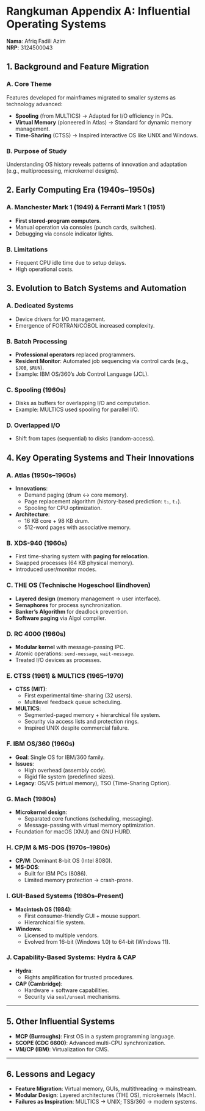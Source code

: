 # Rangkuman Appendix A: Influential Operating Systems

**Nama**: Afriq Fadili Azim  
**NRP**: 3124500043  


## 1. Background and Feature Migration

### A. Core Theme  
Features developed for mainframes migrated to smaller systems as technology advanced:  
- **Spooling** (from MULTICS) → Adapted for I/O efficiency in PCs.  
- **Virtual Memory** (pioneered in Atlas) → Standard for dynamic memory management.  
- **Time-Sharing** (CTSS) → Inspired interactive OS like UNIX and Windows.  

### B. Purpose of Study  
Understanding OS history reveals patterns of innovation and adaptation (e.g., multiprocessing, microkernel designs).  


## 2. Early Computing Era (1940s–1950s)

### A. Manchester Mark 1 (1949) & Ferranti Mark 1 (1951)  
- **First stored-program computers**.  
- Manual operation via consoles (punch cards, switches).  
- Debugging via console indicator lights.  

### B. Limitations  
- Frequent CPU idle time due to setup delays.  
- High operational costs.  


## 3. Evolution to Batch Systems and Automation

### A. Dedicated Systems  
- Device drivers for I/O management.  
- Emergence of FORTRAN/COBOL increased complexity.  

### B. Batch Processing  
- **Professional operators** replaced programmers.  
- **Resident Monitor**: Automated job sequencing via control cards (e.g., `$JOB`, `$RUN`).  
- Example: IBM OS/360’s Job Control Language (JCL).  

### C. Spooling (1960s)  
- Disks as buffers for overlapping I/O and computation.  
- Example: MULTICS used spooling for parallel I/O.  

### D. Overlapped I/O  
- Shift from tapes (sequential) to disks (random-access).  


## 4. Key Operating Systems and Their Innovations

### A. Atlas (1950s–1960s)  
- **Innovations**:  
  - Demand paging (drum ↔ core memory).  
  - Page replacement algorithm (history-based prediction: `t₁`, `t₂`).  
  - Spooling for CPU optimization.  
- **Architecture**:  
  - 16 KB core + 98 KB drum.  
  - 512-word pages with associative memory.  

### B. XDS-940 (1960s)  
- First time-sharing system with **paging for relocation**.  
- Swapped processes (64 KB physical memory).  
- Introduced user/monitor modes.  

### C. THE OS (Technische Hogeschool Eindhoven)  
- **Layered design** (memory management → user interface).  
- **Semaphores** for process synchronization.  
- **Banker’s Algorithm** for deadlock prevention.  
- **Software paging** via Algol compiler.  

### D. RC 4000 (1960s)  
- **Modular kernel** with message-passing IPC.  
- Atomic operations: `send-message`, `wait-message`.  
- Treated I/O devices as processes.  

### E. CTSS (1961) & MULTICS (1965–1970)  
- **CTSS (MIT)**:  
  - First experimental time-sharing (32 users).  
  - Multilevel feedback queue scheduling.  
- **MULTICS**:  
  - Segmented-paged memory + hierarchical file system.  
  - Security via access lists and protection rings.  
  - Inspired UNIX despite commercial failure.  

### F. IBM OS/360 (1960s)  
- **Goal**: Single OS for IBM/360 family.  
- **Issues**:  
  - High overhead (assembly code).  
  - Rigid file system (predefined sizes).  
- **Legacy**: OS/VS (virtual memory), TSO (Time-Sharing Option).  

### G. Mach (1980s)  
- **Microkernel design**:  
  - Separated core functions (scheduling, messaging).  
  - Message-passing with virtual memory optimization.  
- Foundation for macOS (XNU) and GNU HURD.  

### H. CP/M & MS-DOS (1970s–1980s)  
- **CP/M**: Dominant 8-bit OS (Intel 8080).  
- **MS-DOS**:  
  - Built for IBM PCs (8086).  
  - Limited memory protection → crash-prone.  

### I. GUI-Based Systems (1980s–Present)  
- **Macintosh OS (1984)**:  
  - First consumer-friendly GUI + mouse support.  
  - Hierarchical file system.  
- **Windows**:  
  - Licensed to multiple vendors.  
  - Evolved from 16-bit (Windows 1.0) to 64-bit (Windows 11).  

### J. Capability-Based Systems: Hydra & CAP  
- **Hydra**:  
  - Rights amplification for trusted procedures.  
- **CAP (Cambridge)**:  
  - Hardware + software capabilities.  
  - Security via `seal/unseal` mechanisms.  

---

## 5. Other Influential Systems  
- **MCP (Burroughs)**: First OS in a system programming language.  
- **SCOPE (CDC 6600)**: Advanced multi-CPU synchronization.  
- **VM/CP (IBM)**: Virtualization for CMS.  

---

## 6. Lessons and Legacy  
- **Feature Migration**: Virtual memory, GUIs, multithreading → mainstream.  
- **Modular Design**: Layered architectures (THE OS), microkernels (Mach).  
- **Failures as Inspiration**: MULTICS → UNIX; TSS/360 → modern systems.  
